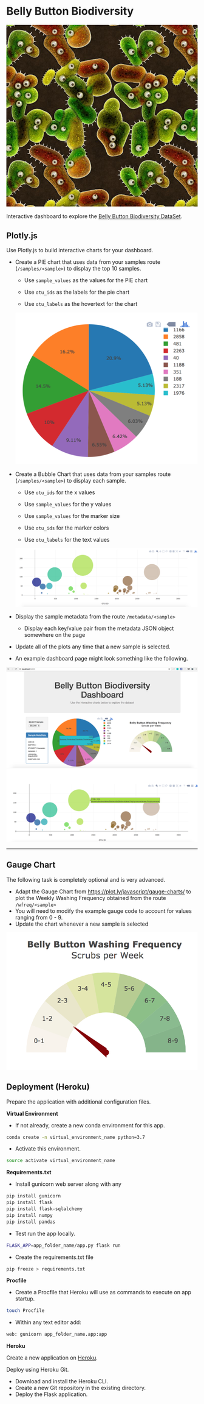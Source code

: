# Belly Button Biodiversity

![Bacteria by filterforge.com](Images/bacteria_by_filterforgedotcom.jpg)

Interactive dashboard to explore the [Belly Button Biodiversity DataSet](http://robdunnlab.com/projects/belly-button-biodiversity/).

## Plotly.js

Use Plotly.js to build interactive charts for your dashboard.

* Create a PIE chart that uses data from your samples route (`/samples/<sample>`) to display the top 10 samples.

  * Use `sample_values` as the values for the PIE chart

  * Use `otu_ids` as the labels for the pie chart

  * Use `otu_labels` as the hovertext for the chart

  ![PIE Chart](Images/pie_chart.png)

* Create a Bubble Chart that uses data from your samples route (`/samples/<sample>`) to display each sample.

  * Use `otu_ids` for the x values

  * Use `sample_values` for the y values

  * Use `sample_values` for the marker size

  * Use `otu_ids` for the marker colors

  * Use `otu_labels` for the text values

  ![Bubble Chart](Images/bubble_chart.png)

* Display the sample metadata from the route `/metadata/<sample>`

  * Display each key/value pair from the metadata JSON object somewhere on the page

* Update all of the plots any time that a new sample is selected.

* An example dashboard page might look something like the following.

![Example Dashboard Page](Images/dashboard_part1.png)
![Example Dashboard Page](Images/dashboard_part2.png)

- - -

## Gauge Chart

The following task is completely optional and is very advanced.

* Adapt the Gauge Chart from <https://plot.ly/javascript/gauge-charts/> to plot the Weekly Washing Frequency obtained from the route `/wfreq/<sample>`
* You will need to modify the example gauge code to account for values ranging from 0 - 9.
* Update the chart whenever a new sample is selected

![Weekly Washing Frequency Gauge](Images/gauge.png)

## Deployment (Heroku)

Prepare the application with additional configuration files.

**Virtual Environment**

* If not already, create a new conda environment for this app.

```sh
conda create -n virtual_environment_name python=3.7
```

* Activate this environment. 

```sh
source activate virtual_environment_name
```

**Requirements.txt**

* Install gunicorn web server along with any 

```sh
pip install gunicorn
pip install flask
pip install flask-sqlalchemy
pip install numpy
pip install pandas
```

* Test run the app locally.

```sh
FLASK_APP=app_folder_name/app.py flask run
```

* Create the requirements.txt file

```sh
pip freeze > requirements.txt
```

**Procfile**

* Create a Procfile that Heroku will use as commands to execute on app startup.

```sh
touch Procfile
```

* Within any text editor add:

```sh
web: gunicorn app_folder_name.app:app
```

**Heroku**

Create a new application on [Heroku](https://dashboard.heroku.com/apps).

Deploy using Heroku Git.

* Download and install the Heroku CLI.
* Create a new Git repository in the existing directory.
* Deploy the Flask application.